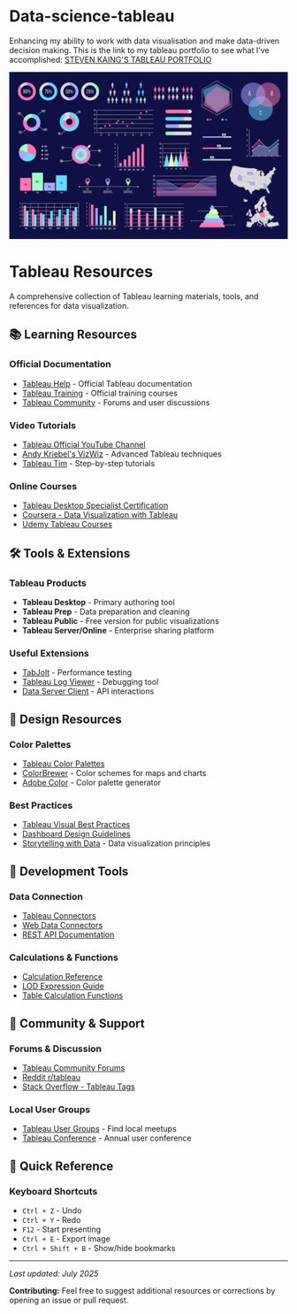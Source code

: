 # Data-science-tableau
Enhancing my ability to work with data visualisation and make data-driven decision making. This is the link to my tableau portfolio to see what I've accomplished: [STEVEN KAING'S TABLEAU PORTFOLIO](https://public.tableau.com/app/profile/steven.kaing/vizzes)


![Data Visualisation](./assets/Datavis.jpg)



# Tableau Resources
A comprehensive collection of Tableau learning materials, tools, and references for data visualization.

## 📚 Learning Resources

### Official Documentation
- [Tableau Help](https://help.tableau.com/) - Official Tableau documentation
- [Tableau Training](https://www.tableau.com/learn/training) - Official training courses
- [Tableau Community](https://community.tableau.com/) - Forums and user discussions

### Video Tutorials
- [Tableau Official YouTube Channel](https://www.youtube.com/user/tableausoftware)
- [Andy Kriebel's VizWiz](https://www.youtube.com/c/VizWiz) - Advanced Tableau techniques
- [Tableau Tim](https://www.youtube.com/c/TableauTim) - Step-by-step tutorials

### Online Courses
- [Tableau Desktop Specialist Certification](https://www.tableau.com/learn/certification/desktop-specialist)
- [Coursera - Data Visualization with Tableau](https://www.coursera.org/specializations/data-visualization)
- [Udemy Tableau Courses](https://www.udemy.com/topic/tableau/)

## 🛠️ Tools & Extensions

### Tableau Products
- **Tableau Desktop** - Primary authoring tool
- **Tableau Prep** - Data preparation and cleaning
- **Tableau Public** - Free version for public visualizations
- **Tableau Server/Online** - Enterprise sharing platform

### Useful Extensions
- [TabJolt](https://www.tableau.com/products/what-is-tableau/tabjolt) - Performance testing
- [Tableau Log Viewer](https://www.tableau.com/support/releases/desktop/2020.4.15) - Debugging tool
- [Data Server Client](https://help.tableau.com/current/api/rest_api/en-us/REST/rest_api.htm) - API interactions


## 🎨 Design Resources

### Color Palettes
- [Tableau Color Palettes](https://help.tableau.com/current/pro/desktop/en-us/formatting_create_custom_colors.htm)
- [ColorBrewer](https://colorbrewer2.org/) - Color schemes for maps and charts
- [Adobe Color](https://color.adobe.com/) - Color palette generator

### Best Practices
- [Tableau Visual Best Practices](https://help.tableau.com/current/blueprint/en-us/bp_visual_best_practices.htm)
- [Dashboard Design Guidelines](https://help.tableau.com/current/pro/desktop/en-us/dashboards_best_practices.htm)
- [Storytelling with Data](https://www.storytellingwithdata.com/) - Data visualization principles

## 🔧 Development Tools

### Data Connection
- [Tableau Connectors](https://help.tableau.com/current/pro/desktop/en-us/examples_connections_overview.htm)
- [Web Data Connectors](https://tableau.github.io/webdataconnector/)
- [REST API Documentation](https://help.tableau.com/current/api/rest_api/en-us/REST/rest_api.htm)

### Calculations & Functions
- [Calculation Reference](https://help.tableau.com/current/pro/desktop/en-us/functions.htm)
- [LOD Expression Guide](https://help.tableau.com/current/pro/desktop/en-us/calculations_calculatedfields_lod.htm)
- [Table Calculation Functions](https://help.tableau.com/current/pro/desktop/en-us/calculations_tablecalculations.htm)


## 🤝 Community & Support

### Forums & Discussion
- [Tableau Community Forums](https://community.tableau.com/s/)
- [Reddit r/tableau](https://www.reddit.com/r/tableau/)
- [Stack Overflow - Tableau Tags](https://stackoverflow.com/questions/tagged/tableau-api)

### Local User Groups
- [Tableau User Groups](https://usergroups.tableau.com/) - Find local meetups
- [Tableau Conference](https://www.tableau.com/events/conference) - Annual user conference

## 📝 Quick Reference

### Keyboard Shortcuts
- `Ctrl + Z` - Undo
- `Ctrl + Y` - Redo
- `F12` - Start presenting
- `Ctrl + E` - Export image
- `Ctrl + Shift + B` - Show/hide bookmarks
---

*Last updated: July 2025*

**Contributing:** Feel free to suggest additional resources or corrections by opening an issue or pull request.
